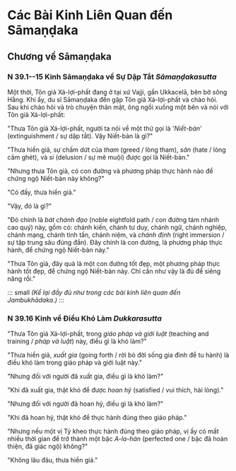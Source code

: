 # Các Bài Kinh Liên Quan đến Sāmaṇḍaka

<!--pg-->
## Chương về Sāmaṇḍaka

### N 39.1--15 Kinh Sāmaṇḍaka về Sự Dập Tắt *Sāmaṇḍakasutta*

Một thời, Tôn giả Xá-lợi-phất đang ở tại xứ Vajji, gần Ukkacelā, bên bờ sông Hằng.
Khi ấy, du sĩ Sāmaṇḍaka đến gặp Tôn giả
Xá-lợi-phất và chào hỏi. Sau khi chào hỏi và trò chuyện thân mật, ông ngồi xuống một bên và
nói với Tôn giả Xá-lợi-phất:

"Thưa Tôn giả Xá-lợi-phất, người ta nói về một thứ gọi là
'*Niết-bàn*' (extinguishment / sự dập tắt). Vậy Niết-bàn là gì?"

"Thưa hiền giả, sự chấm dứt của *tham* (greed / lòng tham), *sân* (hate / lòng căm ghét), và *si* (delusion / sự mê muội) được gọi là
Niết-bàn."

"Nhưng thưa Tôn giả, có con đường và phương pháp thực hành nào để chứng ngộ
Niết-bàn này không?"

"Có đấy, thưa hiền giả."

"Vậy, đó là gì?"

"Đó chính là *bát chánh đạo* (noble eightfold path / con đường tám nhánh cao quý) này, gồm có: chánh kiến, chánh tư duy, chánh ngữ, chánh nghiệp, chánh mạng, chánh tinh tấn,
chánh niệm, và *chánh định* (right immersion / sự tập trung sâu đúng đắn). Đây chính là con đường, là phương pháp thực hành,
để chứng ngộ Niết-bàn này."

"Thưa Tôn giả, đây quả là một con đường tốt đẹp, một phương pháp thực hành tốt đẹp, để chứng ngộ Niết-bàn này. Chỉ cần như vậy là đủ để siêng năng rồi."

::: small
*(Kể lại đầy đủ như trong các bài kinh liên quan đến
Jambukhādaka.)*
:::

<!--pg-->
### N 39.16 Kinh về Điều Khó Làm *Dukkarasutta*

"Thưa Tôn giả Xá-lợi-phất, trong *giáo pháp và giới luật* (teaching and training / *pháp và luật*) này, điều gì
là khó làm?"

"Thưa hiền giả, *xuất gia* (going forth / rời bỏ đời sống gia đình để tu hành) là điều khó làm trong giáo pháp và giới luật này."

"Nhưng đối với người đã xuất gia, điều gì là khó làm?"

"Khi đã xuất gia, thật khó để được *hoan hỷ* (satisfied / vui thích, hài lòng)."

"Nhưng đối với người đã hoan hỷ, điều gì là khó làm?"

"Khi đã hoan hỷ, thật khó để thực hành đúng theo giáo pháp."

"Nhưng nếu một vị Tỷ kheo thực hành đúng theo giáo pháp, vị ấy có mất nhiều thời gian để trở thành một bậc *A-la-hán* (perfected one / bậc đã hoàn thiện, đã giác ngộ) không?"

"Không lâu đâu, thưa hiền giả."